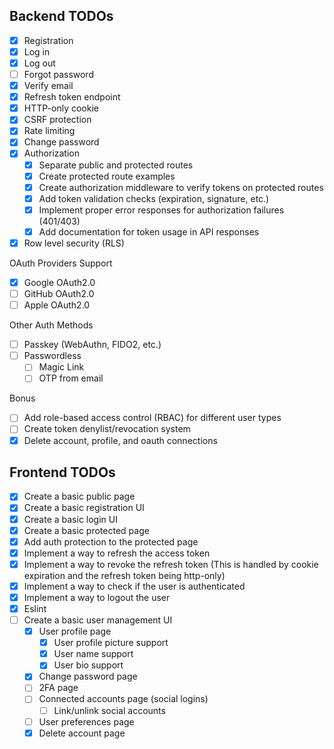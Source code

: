 ## Backend TODOs

- [x] Registration
- [x] Log in
- [x] Log out
- [ ] Forgot password
- [x] Verify email
- [x] Refresh token endpoint
- [x] HTTP-only cookie
- [x] CSRF protection
- [x] Rate limiting
- [x] Change password
- [x] Authorization
  - [x] Separate public and protected routes
  - [x] Create protected route examples
  - [x] Create authorization middleware to verify tokens on protected routes
  - [x] Add token validation checks (expiration, signature, etc.)
  - [x] Implement proper error responses for authorization failures (401/403)
  - [x] Add documentation for token usage in API responses
- [x] Row level security (RLS)

OAuth Providers Support

- [x] Google OAuth2.0
- [ ] GitHub OAuth2.0
- [ ] Apple OAuth2.0

Other Auth Methods

- [ ] Passkey (WebAuthn, FIDO2, etc.)
- [ ] Passwordless
  - [ ] Magic Link
  - [ ] OTP from email

Bonus

- [ ] Add role-based access control (RBAC) for different user types
- [ ] Create token denylist/revocation system
- [x] Delete account, profile, and oauth connections

## Frontend TODOs

- [x] Create a basic public page
- [x] Create a basic registration UI
- [x] Create a basic login UI
- [x] Create a basic protected page
- [x] Add auth protection to the protected page
- [x] Implement a way to refresh the access token
- [x] Implement a way to revoke the refresh token (This is handled by cookie expiration and the refresh token being http-only)
- [x] Implement a way to check if the user is authenticated
- [x] Implement a way to logout the user
- [x] Eslint
- [ ] Create a basic user management UI
  - [x] User profile page
    - [x] User profile picture support
    - [x] User name support
    - [x] User bio support
  - [x] Change password page
  - [ ] 2FA page
  - [ ] Connected accounts page (social logins)
    - [ ] Link/unlink social accounts
  - [ ] User preferences page
  - [x] Delete account page
